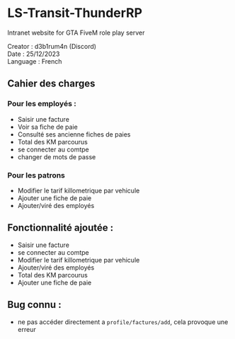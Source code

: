 # LS-Transit-ThunderRP
Intranet website for GTA FiveM role play server

Creator : d3b1rum4n (Discord)</br>
Date : 25/12/2023</br>
Language : French

## Cahier des charges
### Pour les employés :
- Saisir une facture
- Voir sa fiche de paie
- Consulté ses ancienne fiches de paies
- Total des KM parcourus
- se connecter au comtpe
- changer de mots de passe

### Pour les patrons
- Modifier le tarif killometrique par vehicule
- Ajouter une fiche de paie
- Ajouter/viré des employés

## Fonctionnalité ajoutée :
- Saisir une facture
- se connecter au comtpe
- Modifier le tarif killometrique par vehicule
- Ajouter/viré des employés
- Total des KM parcourus
- Ajouter une fiche de paie



  
## Bug connu :
- ne pas accéder directement a ``profile/factures/add``, cela provoque une erreur
